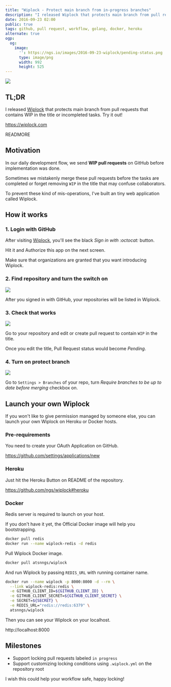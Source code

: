 ```yaml
---
title: "Wiplock - Protect main branch from in-progress branches"
description: "I released Wiplock that protects main branch from pull requests that contains WIP in the title or incompleted tasks."
date: 2016-09-23 02:00
public: true
tags: github, pull request, workflow, golang, docker, heroku
alternate: true
ogp:
  og:
    image:
      '': https://ngs.io/images/2016-09-23-wiplock/pending-status.png
      type: image/png
      width: 992
      height: 525
---
```


![](images/2016-09-23-wiplock/screen.gif)

## TL;DR

I released [Wiplock] that protects main branch from pull requests that contains WIP in the title or incompleted tasks. Try it out!

https://wiplock.com

READMORE

## Motivation

In our daily development flow, we send **WIP pull requests** on GitHub before implementation was done.

Sometimes we mistakenly merge these pull requests before the tasks are completed or forget removing `WIP` in the title that may confuse collaborators.

To prevent these kind of mis-operations, I've built an tiny web application called Wiplock.

## How it works

### 1. Login with GitHub

After visiting [Wiplock], you'll see the black _Sign in with :octocat:_ button.

Hit it and Authorize this app on the next screen.

Make sure that organizations are granted that you want introducing Wiplock.

### 2. Find repository and turn the switch on

![](images/2016-09-23-wiplock/switch.gif)

After you signed in with GitHub, your repositories will be listed in   Wiplock.

### 3. Check that works

![](images/2016-09-23-wiplock/pending-status.png)

Go to your repository and edit or create pull request to contain `WIP` in the title.

Once you edit the title, Pull Request status would become _Pending_.

### 4. Turn on protect branch

![](images/2016-09-23-wiplock/protect-branch.png)

Go to `Settings > Branches` of your repo, turn _Require branches to be up to date before merging_ checkbox on.

## Launch your own Wiplock

If you won't like to give permission managed by someone else, you can launch your own Wiplock on Heroku or Docker hosts.

### Pre-requirements

You need to create your OAuth Application on GitHub.

https://github.com/settings/applications/new

### Heroku

Just hit the Heroku Button on README of the repository.

https://github.com/ngs/wiplock#heroku

### Docker

Redis server is required to launch on your host.

If you don't have it yet, the Official Docker image will help you bootstrapping.

```sh
docker pull redis
docker run --name wiplock-redis -d redis
```

Pull Wiplock Docker image.

```sh
docker pull atsnngs/wiplock
```

And run Wiplock by passing `REDIS_URL` with running container name.

```sh
docker run --name wiplock -p 8000:8000 -d --rm \
  --link wiplock-redis:redis \
  -e GITHUB_CLIENT_ID=${GITHUB_CLIENT_ID} \
  -e GITHUB_CLIENT_SECRET=${GITHUB_CLIENT_SECRET} \
  -e SECRET=${SECRET} \
  -e REDIS_URL="redis://redis:6379" \
  atsnngs/wiplock
```

Then you can see your Wiplock on your localhost.

http://localhost:8000

## Milestones

- Support locking pull requests labeled `in progress`
- Support customizing locking conditions using `.wiplock.yml` on the repository root

I wish this could help your workflow safe, happy locking!

[Wiplock]: https://wiplock.com
